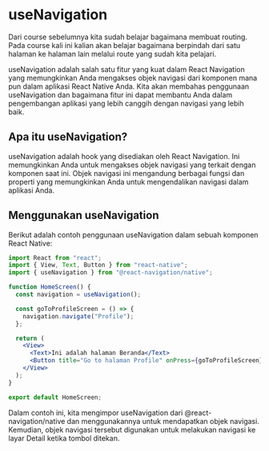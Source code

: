 # useNavigation

Dari course sebelumnya kita sudah belajar bagaimana membuat routing. Pada course kali ini kalian akan belajar bagaimana berpindah dari satu halaman ke halaman lain melalui route yang sudah kita pelajari.

useNavigation adalah salah satu fitur yang kuat dalam React Navigation yang memungkinkan Anda mengakses objek navigasi dari komponen mana pun dalam aplikasi React Native Anda. Kita akan membahas penggunaan useNavigation dan bagaimana fitur ini dapat membantu Anda dalam pengembangan aplikasi yang lebih canggih dengan navigasi yang lebih baik.

## Apa itu useNavigation?

useNavigation adalah hook yang disediakan oleh React Navigation. Ini memungkinkan Anda untuk mengakses objek navigasi yang terkait dengan komponen saat ini. Objek navigasi ini mengandung berbagai fungsi dan properti yang memungkinkan Anda untuk mengendalikan navigasi dalam aplikasi Anda.

## Menggunakan useNavigation

Berikut adalah contoh penggunaan useNavigation dalam sebuah komponen React Native:

```jsx
import React from "react";
import { View, Text, Button } from "react-native";
import { useNavigation } from "@react-navigation/native";

function HomeScreen() {
  const navigation = useNavigation();

  const goToProfileScreen = () => {
    navigation.navigate("Profile");
  };

  return (
    <View>
      <Text>Ini adalah halaman Beranda</Text>
      <Button title="Go to halaman Profile" onPress={goToProfileScreen} />
    </View>
  );
}

export default HomeScreen;
```

Dalam contoh ini, kita mengimpor useNavigation dari @react-navigation/native dan menggunakannya untuk mendapatkan objek navigasi. Kemudian, objek navigasi tersebut digunakan untuk melakukan navigasi ke layar Detail ketika tombol ditekan.
